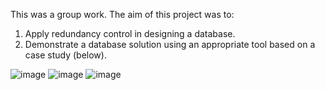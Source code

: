 This was a group work. The aim of this project was to:
1) Apply redundancy control in designing a database.
2) Demonstrate a database solution using an appropriate tool based on a case study (below).

![image](https://user-images.githubusercontent.com/65298005/114297201-d530db00-9ae1-11eb-917e-cc75395dee78.png)
![image](https://user-images.githubusercontent.com/65298005/114297206-e2e66080-9ae1-11eb-9e97-0347fb7a0bfc.png)
![image](https://user-images.githubusercontent.com/65298005/114297216-f265a980-9ae1-11eb-8e8e-7842f8617329.png)
